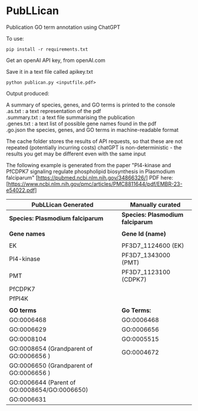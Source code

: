# PubLLican
Publication GO term annotation using ChatGPT

To use:

    pip install -r requirements.txt

Get an openAI API key, from openAI.com 

Save it in a text file called apikey.txt

    python publican.py <inputfile.pdf>

Output produced:

A summary of species, genes, and GO terms is printed to the console  
<inputfile>.as.txt : a text representation of the pdf  
<inputfile>.summary.txt : a text file summarising the publication  
<inputfile>.genes.txt : a text list of possible gene names found in the pdf  
<inputfile>.go.json the species, genes, and GO terms in machine-readable format  

The cache folder stores the results of API requests, so that these are not repeated (potentially incurring costs)
chatGPT is non-deterministic - the results you get may be different even with the same input

The following example is generated from the paper
"PI4-kinase and PfCDPK7 signaling regulate phospholipid biosynthesis in Plasmodium falciparum"
[https://pubmed.ncbi.nlm.nih.gov/34866326/]
PDF here: [https://www.ncbi.nlm.nih.gov/pmc/articles/PMC8811644/pdf/EMBR-23-e54022.pdf]

| PubLLican Generated                          | Manually curated                   |
|----------------------------------------------|------------------------------------|
| **Species: Plasmodium falciparum**           | **Species: Plasmodium falciparum** |
|                                              |                                    |
| **Gene names**                               | **Gene Id (name)**                 |
|                                              |                                    |
| EK                                           | PF3D7_1124600 (EK)                 |
| PI4-kinase                                   | PF3D7_1343000 (PMT)                |
| PMT                                          | PF3D7_1123100 (CDPK7)              |
| PfCDPK7                                      |                                    |
| PfPI4K                                       |                                    |
|                                              |                                    |
| **GO terms**                                 | **Go Terms:**                      |
| GO:0006468                                   | GO:0006468                         |
| GO:0006629                                   | GO:0006656                         |
| GO:0008104                                   | GO:0005515                         |
| GO:0008654 (Grandparent of GO:0006656 )      | GO:0004672                         |
| GO:0006650 (Grandparent of GO:0006656 )      |                                    |
| GO:0006644 (Parent of GO:0008654/GO:0006650) |                                    |
| GO:0006631                                   |                                    |
